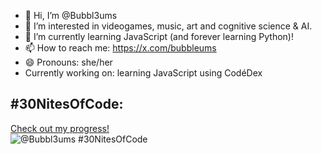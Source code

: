 - 👋 Hi, I’m @Bubbl3ums
- 👀 I’m interested in videogames, music, art and cognitive science & AI. 
- 🌱 I’m currently learning JavaScript (and forever learning Python)! 
- 📫 How to reach me: https://x.com/bubbleums
- 😄 Pronouns: she/her
- Currently working on: learning JavaScript using CodéDex

## #30NitesOfCode:
  [Check out my progress!](https://www.codedex.io/@Bubbl3ums/30-nites-of-code)  
  ![@Bubbl3ums #30NitesOfCode](https://www.codedex.io/api/petStatus?user=Bubbl3ums)

<!---
Bubbl3ums/Bubbl3ums is a ✨ special ✨ repository because its `README.md` (this file) appears on your GitHub profile.
You can click the Preview link to take a look at your changes.
--->
